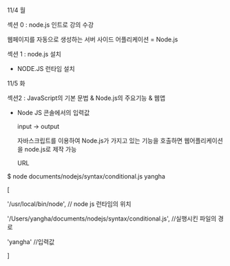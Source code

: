 11/4 월 

섹션 0 : node.js 인트로 강의 수강

웹페이지를 자동으로 생성하는 서버 사이드 어플리케이션 = Node.js

섹션 1 : node.js 설치

- NODE.JS 런타임 설치

11/5 화

섹션2 : JavaScript의 기본 문법 & Node.js의 주요기능 & 웹앱

- Node JS 콘솔에서의 입력값

  input -> output

  자바스크립트를 이용하여 Node.js가 가지고 있는 기능을 호출하면 웹어플리케이션을 node.js로 제작 가능

  URL

$ node documents/nodejs/syntax/conditional.js yangha

[

  '/usr/local/bin/node', // node js 런타임의 위치

  '/Users/yangha/documents/nodejs/syntax/conditional.js', //실행시킨 파일의 경로

  'yangha' //입력값

]